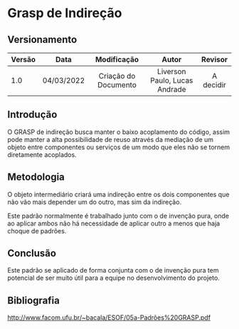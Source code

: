 # Grasp de Indireção

## Versionamento

| Versão | Data       | Modificação          | Autor                        |Revisor|
| ------ | :--------: | :------------------: | :--------------------------: | :---: |
| 1.0    | 04/03/2022 | Criação do Documento | Liverson Paulo, Lucas Andrade | A decidir |

## Introdução

O GRASP de indireção busca manter o baixo acoplamento do código, assim pode manter a alta possibilidade de reuso através da mediação de um objeto entre componentes ou serviços de um modo que eles não se tornem diretamente acoplados.

## Metodologia

O objeto intermediário criará uma indireção entre os dois componentes que não vão mais depender um do outro, mas sim da indireção.

Este padrão normalmente é trabalhado junto com o de invenção pura, onde ao aplicar ambos não há necessidade de aplicar outro a menos que haja choque de padrões.

## Conclusão

Este padrão se aplicado de forma conjunta com o de invenção pura tem potencial de ser muito útil para a equipe no desenvolvimento do projeto.

## Bibliografia

http://www.facom.ufu.br/~bacala/ESOF/05a-Padrões%20GRASP.pdf